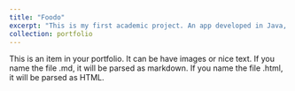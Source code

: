 ```yaml
---
title: "Foodo"
excerpt: "This is my first academic project. An app developed in Java, javafx, that helps in cooking.<br/>images/FoodoSite.png'>"
collection: portfolio
---
```


This is an item in your portfolio. It can be have images or nice text. If you name the file .md, it will be parsed as markdown. If you name the file .html, it will be parsed as HTML. 
